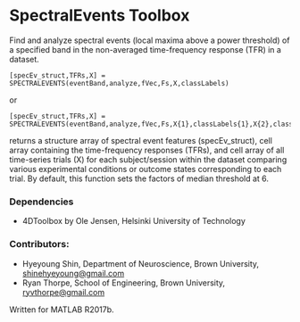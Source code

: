 # SpectralEvents Toolbox

Find and analyze spectral events (local maxima above a power threshold) of a specified band in the non-averaged time-frequency response (TFR) in a dataset.

```
[specEv_struct,TFRs,X] = SPECTRALEVENTS(eventBand,analyze,fVec,Fs,X,classLabels)
```
or
```
[specEv_struct,TFRs,X] = SPECTRALEVENTS(eventBand,analyze,fVec,Fs,X{1},classLabels{1},X{2},classLabels{2},...)
```
returns a structure array of spectral event features (specEv_struct), cell array containing the time-frequency responses (TFRs), and cell array of all time-series trials (X) for each subject/session within the dataset comparing various experimental conditions or outcome states corresponding to each trial. By default, this function sets the factors of median threshold at 6.

### Dependencies

  * 4DToolbox by Ole Jensen, Helsinki University of Technology

### Contributors:
  * Hyeyoung Shin, Department of Neuroscience, Brown University, shinehyeyoung@gmail.com
  * Ryan Thorpe, School of Engineering, Brown University, ryvthorpe@gmail.com

Written for MATLAB R2017b.
